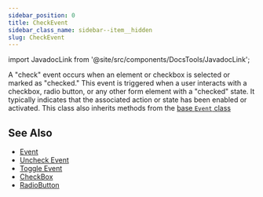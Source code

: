 ```yaml
---
sidebar_position: 0
title: CheckEvent
sidebar_class_name: sidebar--item__hidden
slug: CheckEvent
---
```


import JavadocLink from '@site/src/components/DocsTools/JavadocLink';

<JavadocLink type="engine" location="org/dwcj/component/event/CheckEvent" top='true' />

A "check" event occurs when an element or checkbox is selected or marked as "checked." This event is triggered when a user interacts with a checkbox, radio button, or any other form element with a "checked" state. It typically indicates that the associated action or state has been enabled or activated. This class also inherits methods from the [base `Event` class](./event)

## See Also

- [Event](./event)
- [Uncheck Event](./UncheckEvent)
- [Toggle Event](./ToggleEvent)
- [CheckBox](../checkbox)
- [RadioButton](../radiobutton)